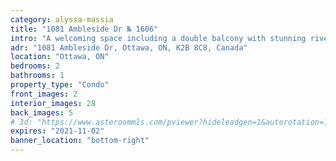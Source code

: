 ```yaml
---
category: alyssa-massia
title: "1081 Ambleside Dr № 1606"
intro: "A welcoming space including a double balcony with stunning river views."
adr: "1081 Ambleside Dr, Ottawa, ON, K2B 8C8, Canada"
location: "Ottawa, ON"
bedrooms: 2
bathrooms: 1
property_type: "Condo"
front_images: 2
interior_images: 28
back_images: 5
# 3d: "https://www.asteroommls.com/pviewer?hideleadgen=1&autorotation=1&defaultviewdollhouse=0&showdollhousehotspot=1&stopbgaudio=1&autonav=0&token=LQ7ZCF9_n0uGjgsgReXubg"
expires: "2021-11-02"
banner_location: "bottom-right"
---
```

